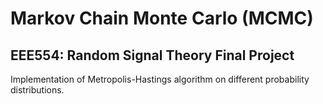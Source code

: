 # Markov Chain Monte Carlo (MCMC) 
## EEE554: Random Signal Theory Final Project

Implementation of Metropolis-Hastings algorithm on different probability distributions.
